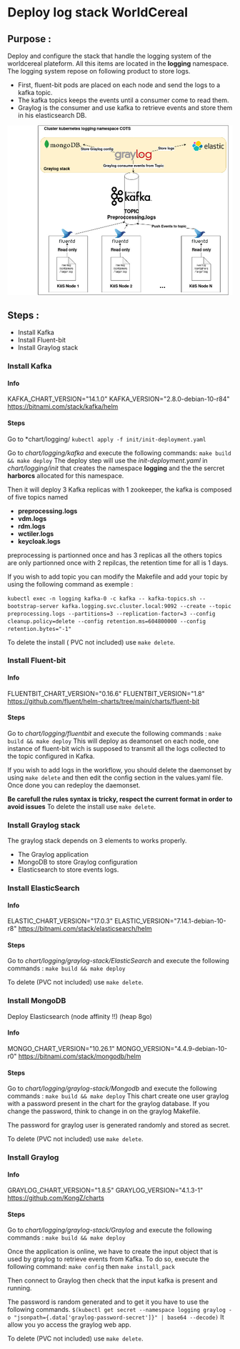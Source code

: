 # Deploy log stack WorldCereal


## Purpose :

Deploy and configure the stack that handle the logging system of the worldcereal plateform.
All this items are located in the **logging** namespace.
The logging system repose on following product to store logs. 

- First, fluent-bit pods are placed on each node and send the logs to a kafka topic.
- The kafka topics keeps the events until a consumer come to read them.
- Graylog is the consumer and use kafka to retrieve events and store them in his elasticsearch DB.

![logging architecture](index.jpeg)


## Steps :
- Install Kafka
- Install Fluent-bit
- Install Graylog stack

### Install Kafka

#### Info
KAFKA_CHART_VERSION="14.1.0"
KAFKA_VERSION="2.8.0-debian-10-r84"
https://bitnami.com/stack/kafka/helm

#### Steps
Go to *chart/logging/
`kubectl apply -f init/init-deployment.yaml`

Go to *chart/logging/kafka* and execute the following commands:
`make build && make deploy`
The deploy step will use the *init-deployment.yaml* in *chart/logging/init* that creates the namespace **logging** and the the sercret **harborcs** allocated for this namespace.

Then it will deploy 3 Kafka replicas with 1 zookeeper, the kafka is composed of five topics named 
- **preprocessing.logs** 
- **vdm.logs**
- **rdm.logs**
- **wctiler.logs**
- **keycloak.logs**

preprocessing is partionned once and has 3 replicas all the others topics are only partionned once 
with 2 repilcas, the retention time for all is  1 days.


If you wish to add topic you can modify the Makefile and add your topic by using the following command as exemple :

`kubectl exec -n logging kafka-0 -c kafka -- kafka-topics.sh --bootstrap-server kafka.logging.svc.cluster.local:9092 --create --topic preprocessing.logs --partitions=3 --replication-factor=3 --config cleanup.policy=delete --config retention.ms=604800000 --config retention.bytes="-1"`

To delete the install ( PVC not included) use `make delete`.

### Install Fluent-bit
#### Info
FLUENTBIT_CHART_VERSION="0.16.6"
FLUENTBIT_VERSION="1.8"
https://github.com/fluent/helm-charts/tree/main/charts/fluent-bit

#### Steps
Go to *chart/logging/fluentbit* and execute the following commands :
`make build && make deploy`
This will deploy as deamonset on each node, one instance of fluent-bit wich is supposed to transmit all the logs collected to the topic configured in Kafka.

If you wish to add logs in the workflow, you should delete the daemonset by using `make delete` and then edit the config section in the values.yaml file. Once done you can redeploy the daemonset.

**Be carefull the rules syntax is tricky, respect the current format in order to avoid issues**
To delete the install use `make delete`.

### Install Graylog stack
The graylog stack depends on 3 elements to works properly.
- The Graylog application
- MongoDB to store Graylog configuration
- Elasticsearch to store events logs.

### Install ElasticSearch
#### Info
ELASTIC_CHART_VERSION="17.0.3"
ELASTIC_VERSION="7.14.1-debian-10-r8"
https://bitnami.com/stack/elasticsearch/helm

#### Steps
Go to *chart/logging/graylog-stack/ElasticSearch* and execute the following commands :
`make build && make deploy`

To delete (PVC not included) use `make delete`.


### Install MongoDB
Deploy Elasticsearch (node affinity !!) (heap 8go)

#### Info
MONGO_CHART_VERSION="10.26.1"
MONGO_VERSION="4.4.9-debian-10-r0"
https://bitnami.com/stack/mongodb/helm

#### Steps
Go to *chart/logging/graylog-stack/Mongodb* and execute the following commands :
`make build && make deploy`
This chart create one user graylog with a password present in the chart for the graylog database. If you change the password, think to change in on the graylog Makefile.

The password for graylog user is generated randomly and stored as secret.

To delete (PVC not included) use `make delete`.

### Install Graylog
#### Info
GRAYLOG_CHART_VERSION="1.8.5"
GRAYLOG_VERSION="4.1.3-1"
https://github.com/KongZ/charts

#### Steps
Go to *chart/logging/graylog-stack/Graylog* and execute the following commands :
`make build && make deploy`


Once the application is online, we have to create the input object that is used by 
graylog to retrieve events from Kafka. 
To do so, execute the following command: 
`make config` then `make install_pack`

Then connect to Graylog then check that the input kafka is present and running.


The password is random generated and to get it you have to use the following commands.
`$(kubectl get secret --namespace logging graylog -o "jsonpath={.data['graylog-password-secret']}" | base64 --decode)`
It allow you yo access the graylog web app.

To delete (PVC not included) use `make delete`.


